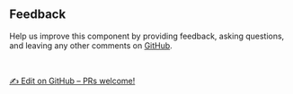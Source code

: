 <br />
 
## Feedback
 
Help us improve this component by providing feedback, asking questions, and leaving any other comments on [GitHub](https://github.com/baloise/design-system).
 
<br />
 
[✍️ Edit on GitHub – PRs welcome!](https://github.com/baloise/design-system/tree/master/packages/components/src/components/bal-textarea/bal-textarea.tsx)
